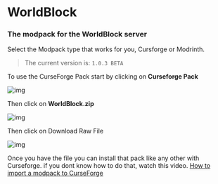 # WorldBlock
### The modpack for the WorldBlock server
Select the Modpack type that works for you, Cursforge or Modrinth.

> The current version is: `1.0.3 BETA`

To use the CurseForge Pack start by clicking on **Curseforge Pack**

![img](https://github.com/ixicat/beyond-server/blob/main/Screenshot%202025-05-06%20190117.png)

Then click on **WorldBlock.zip**

![img](https://github.com/ixicat/beyond-server/blob/main/Screenshot%202025-05-06%20190357.png)

Then click on Download Raw File

![img](https://github.com/ixicat/beyond-server/blob/main/Screenshot%202025-05-06%20190426.png)

Once you have the file you can install that pack like any other with Curseforge. if you dont know how to do that, watch this video.
[How to import a modpack to CurseForge](https://www.youtube.com/watch?v=Qb77UuKp6M8)